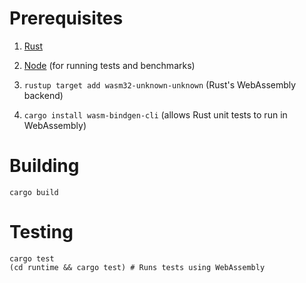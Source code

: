 Prerequisites
============


1. [Rust](https://rustup.rs/)

2. [Node](https://nodejs.org/en/) (for running tests and benchmarks)

3. `rustup target add wasm32-unknown-unknown` (Rust's WebAssembly backend)

4. `cargo install wasm-bindgen-cli` (allows Rust unit tests to run in WebAssembly)

Building
========

```
cargo build
```

Testing
=======

```
cargo test
(cd runtime && cargo test) # Runs tests using WebAssembly
```
